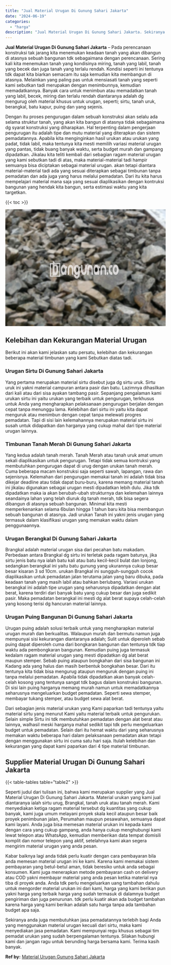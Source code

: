 ```yaml
---
title: "Jual Material Urugan Di Gunung Sahari Jakarta"
date: "2024-06-19"
categories: 
  - "harga"
description: "Jual Material Urugan Di Gunung Sahari Jakarta. Sekiranya anda juga membutuhkan jasa pemadatannya terlebih bagi Anda yang menggunakan material urugan kecuali..."
---
```


**Jual Material Urugan Di Gunung Sahari Jakarta** – Pada perencanaan konstruksi tak jarang kita menemukan keadaan tanah yang akan dibangun di atasnya sebuah bangunan tdk sebagaimana dengan perencanaan. Sering kali kita menemukan tanah yang kondisinya miring, tanah yang labil, tanah yang becek dan juga tanah yang terlalu rendah. Kondisi seperti ini tentunya tdk dapat kita biarkan semacam itu saja kemudian kita membangun di atasnya. Melainkan yang paling pas untuk mensiasati tanah yang seperti kami sebutkan tadi merupakan dengan menimbunnya, kemudian memadatkannya. Banyak cara untuk menimbun atau memadatkan tanah yang labil, becek, miring dan terlalu rendah diantaranya adalah dg mengurug oleh material khusus untuk urugan, seperti; sirtu, tanah uruk, berangkal, batu kapur, puing dan yang sejenis.

Dengan itu proses pengurugan dalam sebuah konstruksi akan selalu ada selama struktur tanah, yang akan kita bangun di atasnya tidak sebagaimana dg syarat konstruksi yang diharapkan. Hal terpenting dalam pengerjaan pengurugan itu adalah tipe dan mutu material yang diterapkan dan sistem pemadatannya. Apabila kita menginginkan hasil urukan atau urukan yang padat, tidak labil, maka tentunya kita mesti memilih variasi material urugan yang pantas, tidak buang banyak waktu, serta budget murah dan gampang dipadatkan. Jikalau kita teliti kembali dari sebagian ragam material urugan yang kami sebutkan tadi di atas, maka material-material tadi hampir semuanya bisa diciptakan sebagai material urugan. akan tetapi diantara material-material tadi ada yang sesuai diterapkan sebagai timbunan tanpa pemadatan dan ada juga yang harus melalui pemadatan. Dari itu kita harus mempelajari material mana saja yang sesuai diaplikasikan dengan kontruksi bangunan yang hendak kita bangun, serta estimasi waktu yang kita targetkan.

{{< toc >}}

![Jual Material Urugan Di Gunung Sahari Jakarta](/images/jual-urugan-15.png)

## Kelebihan dan Kekurangan Material Urugan

Berikut ini akan kami jelaskan satu persatu, kelebihan dan kekurangan beberapa material timbunan yang kami Sebutkan diatas tadi.

### Urugan Sirtu Di Gunung Sahari Jakarta

Yang pertama merupakan material sirtu disebut juga dg sirtu uruk. Sirtu uruk ini yakni material campuran antara pasir dan batu. Lazimnya dihasilkan dari kali atau dari sisa ayakan tambang pasir. Sepanjang pengalaman kami urukan sirtu ini yaitu urukan yang terbaik untuk pengurugan, terkhusus untuk Anda yang mengharapkan pelaksanaan pengurugan berjalan dengan cepat tanpa menunggu lama. Kelebihan dari sirtu ini yaitu kita dapat menguruk atau menimbun dengan cepat tanpa melewati progres pemadatan. Tapi di sisi lain kelemahannya merupakan material sirtu ini susah untuk didapatkan dan harganya yang cukup mahal dari tipe material urugan lainnya.

### Timbunan Tanah Merah Di Gunung Sahari Jakarta

Yang kedua adalah tanah merah. Tanah Merah atau tanah uruk amat umum sekali diaplikasikan untuk pengurugan. Tetapi tidak semua kontruksi yang membutuhkan pengurugan dapat di urug dengan urukan tanah merah. Cuma beberapa macam konstruksi saja seperti sawah, lapangan, rawa dan sejenisnya. Kelemahan dari pengurugan memakai tanah ini adalah tidak bisa dikejar deadline atau tidak dapat buru-buru, karena memang material tanah ini jikalau digunakan sebagai urugan mesti dipadatkan lebih dulu. Jika tdk dipadatkan maka ia akan berubah-ubah strukturnya dan kelemahan lainnya seandainya lahan yang telah diuruk dg tanah merah, tdk bisa segera dibangun di atasnya sebuah bangunan. Minimal kita mesti memperkenankan selama 6bulan hingga 1 tahun baru kita bisa membangun sebuah bangunan di atasnya. Jadi urukan Tanah ini yakni jenis urugan yang termasuk dalam klasifikasi urugan yang memakan waktu dalam penggunaannya.

### Urugan Berangkal Di Gunung Sahari Jakarta

Brangkal adalah material urugan sisa dari pecahan batu makadam. Perbedaan antara Brangkal dg sirtu ini terletak pada ragam batunya, jika sirtu jenis batu nya ialah batu kali atau batu kecil-kecil bulat dan lonjong, sedangkan berangkal ini yaitu batu gunung yang ukurannya cukup besar besar kisaran 3 sd 10cm. urukan Brangkal ini sungguh-sungguh cocok diaplikasikan untuk pemadatan jalan terutama jalan yang baru dibuka, pada keadaan tanah yang masih labil atau bahkan berlubang. Variasi urukan berangkal ini adalah tipe urugan yang seharusnya dipadatkan dengan alat berat, karena terdiri dari banyak batu yang cukup besar dan juga sedikit pasir. Maka pemadatan berangkal ini mesti dg alat berat supaya celah-celah yang kosong terisi dg hancuran material lainnya.

### Urugan Puing Bangunan Di Gunung Sahari Jakarta

Urugan puing adalah solusi terbaik untuk yang mengharapkan material urugan murah dan berkualitas. Walaupun murah dan bermutu namun juga mempunyai sisi kekurangan diantaranya adalah; Sulit untuk diperoleh sebab puing dapat diperoleh cuma dari bongkaran bangunan dan tentunya tdk tiap waktu ada pembongkaran bangunan. Kemudian puing juga termasuk kedalam ragam material urugan yang mesti dipadatkan dg alat berat maupun stemper. Sebab puing ataupun bongkahan dari sisa bangunan ini Kadang ada yang halus dan masih berbentuk bongkahan besar. Dari itu tentunya kita tidak bisa mengurug ataupun menguruk dengan puing ini tanpa melalui pemadatan. Apabila tidak dipadatkan akan banyak celah-celah kosong yang tentunya sangat tdk bagus dalam konstruksi bangunan. Di sisi lain puing harganya memang murah namun untuk memadatkannya seharusnya mengeluarkan budget pemadatan. Seperti sewa stemper, membayar tukang stemper, atau budget sewa alat berat.

Dari sebagian jenis material urukan yang Kami paparkan tadi tentunya yaitu material sirtu yang menurut Kami yaitu material terbaik untuk pengurukan. Selain simple Sirtu ini tdk membutuhkan pemadatan dengan alat berat atau lainnya, walhasil meski harganya mahal sedikit tapi tdk perlu mengeluarkan budget untuk pemadatan. Selain dari itu hemat waktu dari yang seharusnya memakan waktu beberapa hari dalam pelaksanaan pemadatan akan tetapi dengan menggunakan sirtu ini cuma satu hari saja. Itulah kelebihan dan kekurangan yang dapat kami paparkan dari 4 tipe material timbunan.

## Supplier Material Urugan Di Gunung Sahari Jakarta

{{< table-tables table="table2" >}}

Seperti judul dari tulisan ini, bahwa kami merupakan supplier yang Jual Material Urugan Di Gunung Sahari Jakarta. Material urukan yang kami jual diantaranya ialah sirtu urug, Brangkal, tanah uruk atau tanah merah. Kami menyediakan ketiga ragam material tersebut dg kuantitas yang cukup banyak, kami juga umum melayani proyek skala kecil ataupun besar baik proyek penimbunan jalan, Perumahan maupun pesawahan, semuanya dapat kami layani. Anda juga bisa memesan material urukan ini kepada kami dengan cara yang cukup gampang, anda hanya cukup menghubungi kami lewat telepon atau WhatsApp, kemudian memberikan data tempat domisili komplit dan nomor telepon yang aktif, setelahnya kami akan segera mengirim material urugan yang anda pesan.

Kabar baiknya lagi anda tidak perlu kuatir dengan cara pembayaran bila anda memesan material urugan ini ke kami. Karena kami memakai sistem pembayaran yang betul-betul aman, tidak beresiko untuk anda sebagai konsumen. Kami juga menerapkan metode pembayaran cash on delivery atau COD yakni membayar material yang anda pesan ketika material nya tiba di proyek anda. Anda tdk perlu mengeluarkan uang tambahan dahulu untuk mengorder material urukan ini dari kami, harga yang kami berikan pun yakni harga yang terbaik harga yang sudah termasuk di dalamnya budget pengiriman dan juga penurunan. tdk perlu kuatir akan ada budget tambahan karena harga yang kami berikan adalah satu harga tanpa ada tambahan budget apa saja.

Sekiranya anda juga membutuhkan jasa pemadatannya terlebih bagi Anda yang menggunakan material urugan kecuali dari sirtu, maka kami menyediakan jasa pemadatan. Kami mempunyai regu khusus sebagai tim pemadat urukan yang sudah berpengalaman tentunya. Silakan hubungi kami dan jangan ragu untuk berunding harga bersama kami. Terima kasih banyak.

**Ref by:** [Material Urugan Gunung Sahari Jakarta](https://id.wikipedia.org/wiki/Material)
